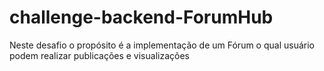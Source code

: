 # challenge-backend-ForumHub
Neste desafio o propósito é a implementação de um Fórum o qual usuário podem realizar publicações e visualizações
